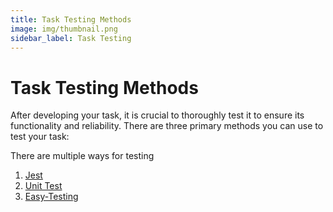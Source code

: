```yaml
---
title: Task Testing Methods
image: img/thumbnail.png
sidebar_label: Task Testing
---
```

# Task Testing Methods
After developing your task, it is crucial to thoroughly test it to ensure its functionality and reliability. There are three primary methods you can use to test your task:

There are multiple ways for testing
1. [Jest](./testing-locally-using-jest)
2. [Unit Test](./using-unittest)
3. [Easy-Testing](./easy-testing)